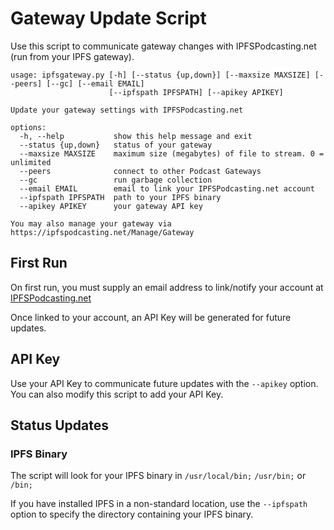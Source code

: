 # Gateway Update Script
Use this script to communicate gateway changes with IPFSPodcasting.net (run from your IPFS gateway).

```
usage: ipfsgateway.py [-h] [--status {up,down}] [--maxsize MAXSIZE] [--peers] [--gc] [--email EMAIL]
                      [--ipfspath IPFSPATH] [--apikey APIKEY]

Update your gateway settings with IPFSPodcasting.net

options:
  -h, --help           show this help message and exit
  --status {up,down}   status of your gateway
  --maxsize MAXSIZE    maximum size (megabytes) of file to stream. 0 = unlimited
  --peers              connect to other Podcast Gateways
  --gc                 run garbage collection
  --email EMAIL        email to link your IPFSPodcasting.net account
  --ipfspath IPFSPATH  path to your IPFS binary
  --apikey APIKEY      your gateway API key

You may also manage your gateway via https://ipfspodcasting.net/Manage/Gateway
```
## First Run
On first run, you must supply an email address to link/notify your account at [IPFSPodcasting.net](https://IPFSPodcasting.net/Manage)

Once linked to your account, an API Key will be generated for future updates.

## API Key
Use your API Key to communicate future updates with the `--apikey` option. You can also modify this script to add your API Key.

## Status Updates

### IPFS Binary
The script will look for your IPFS binary in `/usr/local/bin;` `/usr/bin;` or `/bin;`

If you have installed IPFS in a non-standard location, use the `--ipfspath` option to specify the directory containing your IPFS binary.
